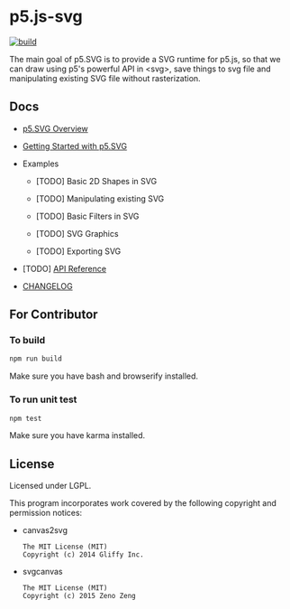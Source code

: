 # p5.js-svg

[![build](https://travis-ci.org/zenozeng/p5.js-svg.svg)](https://travis-ci.org/zenozeng/p5.js-svg)

The main goal of p5.SVG is to provide a SVG runtime for p5.js,
so that we can draw using p5's powerful API in \<svg\>, save things to svg file
and manipulating existing SVG file without rasterization.

## Docs

- [p5.SVG Overview](./doc/overview.md)

- [Getting Started with p5.SVG](./doc/getting-started.md)

- Examples

    - [TODO] Basic 2D Shapes in SVG

    - [TODO] Manipulating existing SVG

    - [TODO] Basic Filters in SVG

    - [TODO] SVG Graphics

    - [TODO] Exporting SVG

- [TODO] [API Reference](./doc/reference.md)

- [CHANGELOG](CHANGELOG.md)

## For Contributor

### To build

```bash
npm run build
```

Make sure you have bash and browserify installed.

### To run unit test

```bash
npm test
```

Make sure you have karma installed.

## License

Licensed under LGPL.

This program incorporates work covered by the following copyright and permission notices:

- canvas2svg

    ```
    The MIT License (MIT)
    Copyright (c) 2014 Gliffy Inc.
    ```

- svgcanvas

    ```
    The MIT License (MIT)
    Copyright (c) 2015 Zeno Zeng
    ```
